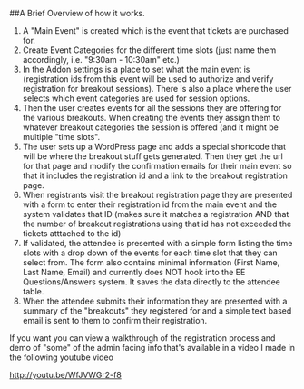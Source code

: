 ##A Brief Overview of how it works.

1.  A "Main Event" is created which is the event that tickets are purchased for.
2.  Create Event Categories for the different time slots (just name them accordingly, i.e. "9:30am - 10:30am" etc.)
3.  In the Addon settings is a place to set what the main event is (registration ids from this event will be used to authorize and verify registration for breakout sessions). There is also a place where the user selects which event categories are used for session options.
4.  Then the user creates events for all the sessions they are offering for the various breakouts. When creating the events they assign them to whatever breakout categories the session is offered (and it might be multiple "time slots".
5.  The user sets up a WordPress page and adds a special shortcode that will be where the breakout stuff gets generated. Then they get the url for that page and modify the confirmation emails for their main event so that it includes the registration id and a link to the breakout registration page.
6.  When registrants visit the breakout registration page they are presented with a form to enter their registration id from the main event and the system validates that ID (makes sure it matches a registration AND that the number of breakout registrations using that id has not exceeded the tickets atttached to the id)
7.  If validated, the attendee is presented with a simple form listing the time slots with a drop down of the events for each time slot that they can select from. The form also contains minimal information (First Name, Last Name, Email) and currently does NOT hook into the EE Questions/Answers system. It saves the data directly to the attendee table.
8.  When the attendee submits their information they are presented with a summary of the "breakouts" they registered for and a simple text based email is sent to them to confirm their registration.

If you want you can view a walkthrough of the registration process and demo of "some" of the admin facing info that's available in a video I made in the following youtube video

 http://youtu.be/WfJVWGr2-f8
